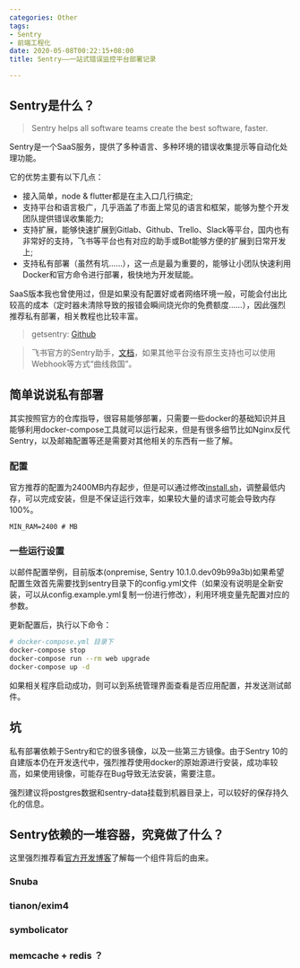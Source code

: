 ```yaml
---
categories: Other
tags:
- Sentry
- 前端工程化
date: 2020-05-08T00:22:15+08:00
title: Sentry——一站式错误监控平台部署记录

---
```

## Sentry是什么？

> Sentry helps all software teams create the best software, faster.

Sentry是一个SaaS服务，提供了多种语言、多种环境的错误收集提示等自动化处理功能。

它的优势主要有以下几点：

- 接入简单，node & flutter都是在主入口几行搞定;
- 支持平台和语言极广，几乎涵盖了市面上常见的语言和框架，能够为整个开发团队提供错误收集能力;
- 支持扩展，能够快速扩展到Gitlab、Github、Trello、Slack等平台，国内也有非常好的支持，飞书等平台也有对应的助手或Bot能够方便的扩展到日常开发上;
- 支持私有部署（虽然有坑……），这一点是最为重要的，能够让小团队快速利用Docker和官方命令进行部署，极快地为开发赋能。

SaaS版本我也曾使用过，但是如果没有配置好或者网络环境一般，可能会付出比较高的成本（定时器未清除导致的报错会瞬间烧光你的免费额度……），因此强烈推荐私有部署，相关教程也比较丰富。

> getsentry: [Github](https://github.com/getsentry/onpremise)

> 飞书官方的Sentry助手，[文档](https://getfeishu.cn/hc/zh-cn/articles/360041217373-%E6%9C%BA%E5%99%A8%E4%BA%BA-%E5%A6%82%E4%BD%95%E5%9C%A8%E9%A3%9E%E4%B9%A6%E4%B8%AD%E9%85%8D%E7%BD%AE-Sentry-%E5%8A%A9%E6%89%8B-)，如果其他平台没有原生支持也可以使用Webhook等方式“曲线救国”。

## 简单说说私有部署

其实按照官方的仓库指导，很容易能够部署，只需要一些docker的基础知识并且能够利用docker-compose工具就可以运行起来，但是有很多细节比如Nginx反代Sentry，以及邮箱配置等还是需要对其他相关的东西有一些了解。

### 配置

官方推荐的配置为2400MB内存起步，但是可以通过修改[install.sh](https://github.com/getsentry/onpremise/blob/master/install.sh)，调整最低内存，可以完成安装，但是不保证运行效率，如果较大量的请求可能会导致内存100%。

```
MIN_RAM=2400 # MB
```

### 一些运行设置

以邮件配置举例，目前版本(onpremise, Sentry 10.1.0.dev09b99a3b)如果希望配置生效首先需要找到sentry目录下的config.yml文件（如果没有说明是全新安装，可以从config.example.yml复制一份进行修改），利用环境变量先配置对应的参数。

更新配置后，执行以下命令：

```bash
# docker-compose.yml 目录下
docker-compose stop
docker-compose run --rm web upgrade
docker-compose up -d
```

如果相关程序启动成功，则可以到系统管理界面查看是否应用配置，并发送测试邮件。

## 坑

私有部署依赖于Sentry和它的很多镜像，以及一些第三方镜像。由于Sentry 10的自建版本仍在开发迭代中，强烈推荐使用docker的原始源进行安装，成功率较高，如果使用镜像，可能存在Bug导致无法安装，需要注意。

强烈建议将postgres数据和sentry-data挂载到机器目录上，可以较好的保存持久化的信息。

## Sentry依赖的一堆容器，究竟做了什么？

这里强烈推荐看[官方开发博客](https://blog.sentry.io/)了解每一个组件背后的由来。

### Snuba

### tianon/exim4

### symbolicator

### memcache + redis ？

